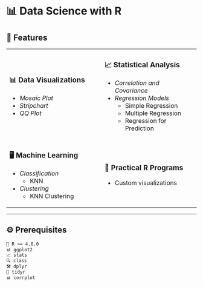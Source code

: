 # 📊 Data Science with R

## 🚀 Features

<table>
<tr>
<td width="50%">

### 📊 Data Visualizations
- *Mosaic Plot*
- *Stripchart*
- *QQ Plot*

</td>
<td width="50%">

### 📈 Statistical Analysis
- *Correlation and Covariance*
- *Regression Models*
  - Simple Regression
  - Multiple Regression
  - Regression for Prediction

</td>
</tr>
<tr>
<td width="50%">

### 🖥️ Machine Learning
- *Classification*
  - KNN
- *Clustering*
  - KNN Clustering

</td>
<td width="50%">

### 📝 Practical R Programs
- Custom visualizations

</td>
</tr>
</table>

---

## ⚙️ Prerequisites

```txt
🐘 R >= 4.0.0
📊 ggplot2
📈 stats
🔍 class
🛠️ dplyr
🔄 tidyr
📊 corrplot
